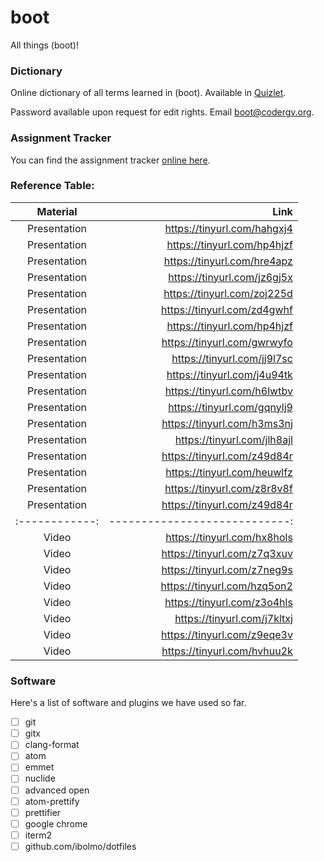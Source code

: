 # boot
All things (boot)!

### Dictionary
Online dictionary of all terms learned in (boot). Available in [Quizlet](https://quizlet.com/143990495/boot-dictionary-flash-cards/).

Password available upon request for edit rights. Email [boot@codergv.org](mailto:boot@codergv.org).


### Assignment Tracker
You can find the assignment tracker [online here](https://docs.google.com/spreadsheets/d/1CElX6SZjfr-5-AZuwZ0ntYUIpAkZYj63RwrhuXIQQEk/edit#gid=1026110097).

### Reference Table:

| Material     | Link                         |
|:------------:| ----------------------------:|
| Presentation |  https://tinyurl.com/hahgxj4 |
| Presentation |  https://tinyurl.com/hp4hjzf |
| Presentation |  https://tinyurl.com/hre4apz |
| Presentation |  https://tinyurl.com/jz6gj5x |
| Presentation |  https://tinyurl.com/zoj225d |
| Presentation |  https://tinyurl.com/zd4gwhf |
| Presentation |  https://tinyurl.com/hp4hjzf |
| Presentation |  https://tinyurl.com/gwrwyfo |
| Presentation |  https://tinyurl.com/jj9l7sc |
| Presentation |  https://tinyurl.com/j4u94tk |
| Presentation |  https://tinyurl.com/h6lwtbv |
| Presentation |  https://tinyurl.com/gqnylj9 |
| Presentation |  https://tinyurl.com/h3ms3nj |
| Presentation |  https://tinyurl.com/jlh8ajl |
| Presentation |  https://tinyurl.com/z49d84r |
| Presentation |  https://tinyurl.com/heuwlfz |
| Presentation |  https://tinyurl.com/z8r8v8f |
| Presentation |  https://tinyurl.com/z49d84r |
|:------------:| ----------------------------:|
| Video        |  https://tinyurl.com/hx8hols |
| Video        |  https://tinyurl.com/z7q3xuv |
| Video        |  https://tinyurl.com/z7neg9s |
| Video        |  https://tinyurl.com/hzq5on2 |
| Video        |  https://tinyurl.com/z3o4hls |
| Video        |  https://tinyurl.com/j7kltxj |
| Video        |  https://tinyurl.com/z9eqe3v |
| Video        |  https://tinyurl.com/hvhuu2k |



### Software
Here's a list of software and plugins we have used so far.

 - [ ] git
 - [ ] gitx
 - [ ] clang-format
 - [ ] atom
  - [ ] emmet
  - [ ] nuclide
  - [ ] advanced open
  - [ ] atom-prettify
  - [ ] prettifier
 - [ ] google chrome
 - [ ] iterm2
  - [ ] github.com/ibolmo/dotfiles
